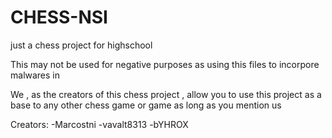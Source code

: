 # CHESS-NSI
just a chess project for highschool 


This may not be used for negative purposes as using this files to incorpore malwares in 

We , as the creators of this chess project , allow you to use this project as a base to any other chess game or game as long as you mention us 

Creators:
-Marcostni
-vavalt8313
-bYHROX
